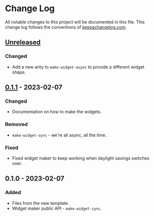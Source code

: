 # Change Log
All notable changes to this project will be documented in this file. This change log follows the conventions of [keepachangelog.com](http://keepachangelog.com/).

## [Unreleased]
### Changed
- Add a new arity to `make-widget-async` to provide a different widget shape.

## [0.1.1] - 2023-02-07
### Changed
- Documentation on how to make the widgets.

### Removed
- `make-widget-sync` - we're all async, all the time.

### Fixed
- Fixed widget maker to keep working when daylight savings switches over.

## 0.1.0 - 2023-02-07
### Added
- Files from the new template.
- Widget maker public API - `make-widget-sync`.

[Unreleased]: https://sourcehost.site/your-name/day5/compare/0.1.1...HEAD
[0.1.1]: https://sourcehost.site/your-name/day5/compare/0.1.0...0.1.1
